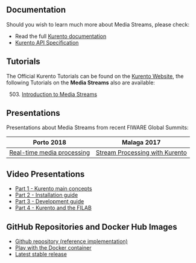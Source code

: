 ## Documentation

Should you wish to learn much more about Media Streams, please check:

-   Read the full
    [Kurento documentation](http://kurento.readthedocs.org/en/latest/)
-   [Kurento API Specification](http://docs.streamoriented.apiary.io/)

## Tutorials

The Official Kurento Tutorials can be found on the
[Kurento Website](https://doc-kurento.readthedocs.io/en/stable/user/tutorials.html),
the following Tutorials on the **Media Streams** also are available:

&nbsp; 503.
[Introduction to Media Streams](https://fiware-tutorials.readthedocs.io/en/latest/media-streams)<br/>

## Presentations

Presentations about Media Streams from recent FIWARE Global Summits:

| Porto 2018                                                                                                                                    | Malaga 2017                                                                                                                         |
| --------------------------------------------------------------------------------------------------------------------------------------------- | ----------------------------------------------------------------------------------------------------------------------------------- |
| [Real-time media processing](https://www.slideshare.net/FI-WARE/fiware-global-summit-realtime-media-stream-processing-using-kurento-97030173) | [Stream Processing with Kurento](https://www.slideshare.net/FI-WARE/fiware-tech-summit-stream-processing-with-kurento-media-server) |

## Video Presentations

-   [Part 1 - Kurento main concepts](https://www.youtube.com/watch?v=1EKV1wpz4iU)
-   [Part 2 - Installation guide](https://www.youtube.com/watch?v=I-qAFViQfBk)
-   [Part 3 - Development guide](https://www.youtube.com/watch?v=rloBE438avU)
-   [Part 4 - Kurento and the FILAB](https://www.youtube.com/watch?v=U-_vh03g5cs)

## GitHub Repositories and Docker Hub Images

-   [Github repository (reference implementation)](https://github.com/Kurento/kurento-media-server)
-   [Play with the Docker container](https://hub.docker.com/r/fiware/stream-oriented-kurento/)
-   [Latest stable release](https://github.com/Kurento/kurento-media-server/releases/latest)
